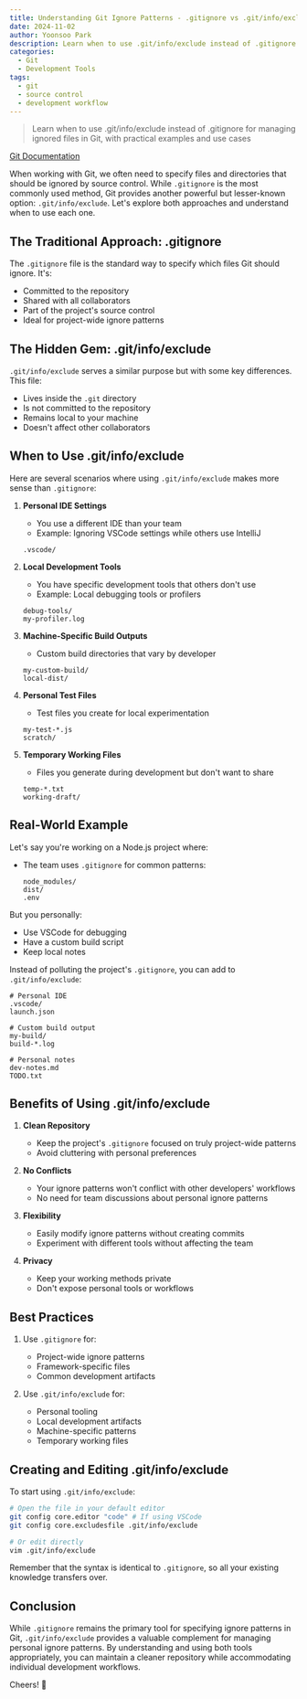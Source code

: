 ```yaml
---
title: Understanding Git Ignore Patterns - .gitignore vs .git/info/exclude
date: 2024-11-02
author: Yoonsoo Park
description: Learn when to use .git/info/exclude instead of .gitignore for managing ignored files in Git, with practical examples and use cases
categories:
  - Git
  - Development Tools
tags:
  - git
  - source control
  - development workflow
---
```


> Learn when to use .git/info/exclude instead of .gitignore for managing ignored files in Git, with practical examples and use cases

[Git Documentation](https://git-scm.com/docs/gitignore)

When working with Git, we often need to specify files and directories that should be ignored by source control. While `.gitignore` is the most commonly used method, Git provides another powerful but lesser-known option: `.git/info/exclude`. Let's explore both approaches and understand when to use each one.

## The Traditional Approach: .gitignore

The `.gitignore` file is the standard way to specify which files Git should ignore. It's:

- Committed to the repository
- Shared with all collaborators
- Part of the project's source control
- Ideal for project-wide ignore patterns

## The Hidden Gem: .git/info/exclude

`.git/info/exclude` serves a similar purpose but with some key differences. This file:

- Lives inside the `.git` directory
- Is not committed to the repository
- Remains local to your machine
- Doesn't affect other collaborators

## When to Use .git/info/exclude

Here are several scenarios where using `.git/info/exclude` makes more sense than `.gitignore`:

1. **Personal IDE Settings**

   - You use a different IDE than your team
   - Example: Ignoring VSCode settings while others use IntelliJ

   ```
   .vscode/
   ```

2. **Local Development Tools**

   - You have specific development tools that others don't use
   - Example: Local debugging tools or profilers

   ```
   debug-tools/
   my-profiler.log
   ```

3. **Machine-Specific Build Outputs**

   - Custom build directories that vary by developer

   ```
   my-custom-build/
   local-dist/
   ```

4. **Personal Test Files**

   - Test files you create for local experimentation

   ```
   my-test-*.js
   scratch/
   ```

5. **Temporary Working Files**
   - Files you generate during development but don't want to share
   ```
   temp-*.txt
   working-draft/
   ```

## Real-World Example

Let's say you're working on a Node.js project where:

- The team uses `.gitignore` for common patterns:
  ```
  node_modules/
  dist/
  .env
  ```

But you personally:

- Use VSCode for debugging
- Have a custom build script
- Keep local notes

Instead of polluting the project's `.gitignore`, you can add to `.git/info/exclude`:

```
# Personal IDE
.vscode/
launch.json

# Custom build output
my-build/
build-*.log

# Personal notes
dev-notes.md
TODO.txt
```

## Benefits of Using .git/info/exclude

1. **Clean Repository**

   - Keep the project's `.gitignore` focused on truly project-wide patterns
   - Avoid cluttering with personal preferences

2. **No Conflicts**

   - Your ignore patterns won't conflict with other developers' workflows
   - No need for team discussions about personal ignore patterns

3. **Flexibility**

   - Easily modify ignore patterns without creating commits
   - Experiment with different tools without affecting the team

4. **Privacy**
   - Keep your working methods private
   - Don't expose personal tools or workflows

## Best Practices

1. Use `.gitignore` for:

   - Project-wide ignore patterns
   - Framework-specific files
   - Common development artifacts

2. Use `.git/info/exclude` for:
   - Personal tooling
   - Local development artifacts
   - Machine-specific patterns
   - Temporary working files

## Creating and Editing .git/info/exclude

To start using `.git/info/exclude`:

```bash
# Open the file in your default editor
git config core.editor "code" # If using VSCode
git config core.excludesfile .git/info/exclude

# Or edit directly
vim .git/info/exclude
```

Remember that the syntax is identical to `.gitignore`, so all your existing knowledge transfers over.

## Conclusion

While `.gitignore` remains the primary tool for specifying ignore patterns in Git, `.git/info/exclude` provides a valuable complement for managing personal ignore patterns. By understanding and using both tools appropriately, you can maintain a cleaner repository while accommodating individual development workflows.

Cheers! 🍺
